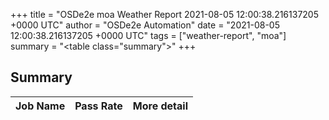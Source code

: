 +++
title = "OSDe2e moa Weather Report 2021-08-05 12:00:38.216137205 +0000 UTC"
author = "OSDe2e Automation"
date = "2021-08-05 12:00:38.216137205 +0000 UTC"
tags = ["weather-report", "moa"]
summary = "<table class=\"summary\"></table>"
+++
## Summary

| Job Name | Pass Rate | More detail |
|----------|-----------|-------------|





